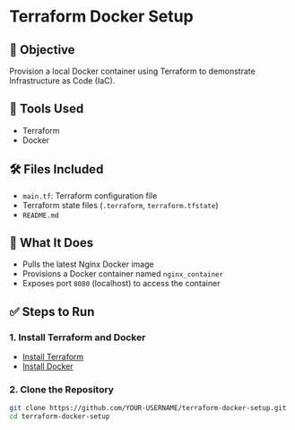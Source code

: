 # Terraform Docker Setup

## 📌 Objective
Provision a local Docker container using Terraform to demonstrate Infrastructure as Code (IaC).

## 🚀 Tools Used
- Terraform
- Docker

## 🛠️ Files Included
- `main.tf`: Terraform configuration file
- Terraform state files (`.terraform`, `terraform.tfstate`)
- `README.md`

## 🧱 What It Does
- Pulls the latest Nginx Docker image
- Provisions a Docker container named `nginx_container`
- Exposes port `8080` (localhost) to access the container

## ✅ Steps to Run

### 1. Install Terraform and Docker
- [Install Terraform](https://developer.hashicorp.com/terraform/downloads)
- [Install Docker](https://docs.docker.com/get-docker/)

### 2. Clone the Repository
```bash
git clone https://github.com/YOUR-USERNAME/terraform-docker-setup.git
cd terraform-docker-setup
